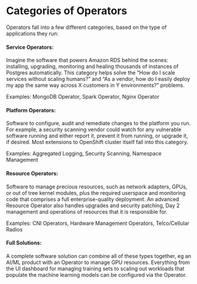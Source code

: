 # Categories of Operators

Operators fall into a few different categories, based on the type of applications they run:  


#### Service Operators:

Imagine the software that powers Amazon RDS behind the scenes: installing, upgrading, monitoring and healing thousands of instances of Postgres automatically. This category helps solve the “How do I scale services without scaling humans?” and “As a vendor, how do I easily deploy my app the same way across X customers in Y environments?” problems.

Examples: MongoDB Operator, Spark Operator, Nginx Operator  


#### Platform Operators:

Software to configure, audit and remediate changes to the platform you run. For example, a security scanning vendor could watch for any vulnerable software running and either report it, prevent it from running, or upgrade it, if desired. Most extensions to OpenShift cluster itself fall into this category.

Examples: Aggregated Logging, Security Scanning, Namespace Management  


#### Resource Operators:

Software to manage precious resources, such as network adapters, GPUs, or out of tree kernel modules, plus the required userspace and monitoring code that comprises a full enterprise-quality deployment.  An advanced Resource Operator also handles upgrades and security patching, Day 2 management and operations of resources that it is responsible for.

Examples: CNI Operators, Hardware Management Operators, Telco/Cellular Radios  


#### Full Solutions:

A complete software solution can combine all of these types together, eg an AI/ML product with an Operator to manage GPU resources. Everything from the UI dashboard for managing training sets to scaling out workloads that populate the machine learning models can be configured via the Operator.  


